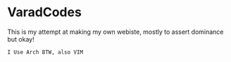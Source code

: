 # VaradCodes

This is my attempt at making my own webiste, mostly to assert dominance but okay!

```` markdown
I Use Arch BTW, also VIM
``````
